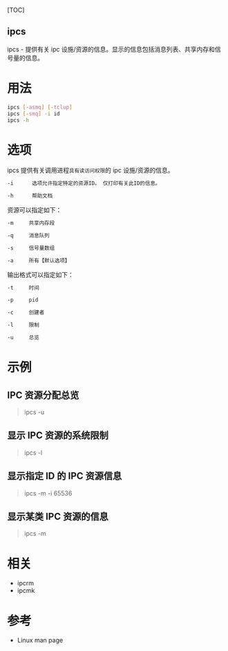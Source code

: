 [TOC]

ipcs
---

ipcs - 提供有关 ipc 设施/资源的信息。显示的信息包括消息列表、共享内存和信号量的信息。

# 用法
```bash
ipcs [-asmq] [-tclup]
ipcs [-smq] -i id
ipcs -h
```

# 选项
ipcs 提供有关调用进程`具有读访问权限`的 ipc 设施/资源的信息。
```bash
-i      选项允许指定特定的资源ID。 仅打印有关此ID的信息。

-h      帮助文档
```

资源可以指定如下：
```bash
-m     共享内存段

-q     消息队列

-s     信号量数组

-a     所有【默认选项】
```

输出格式可以指定如下：
```bash
-t     时间

-p     pid

-c     创建者

-l     限制

-u     总览
```

# 示例
## IPC 资源分配总览
> ipcs -u

## 显示 IPC 资源的系统限制
> ipcs -l

## 显示指定 ID 的 IPC 资源信息
> ipcs -m -i 65536

## 显示某类 IPC 资源的信息
> ipcs -m

# 相关
* ipcrm
* ipcmk

# 参考
* Linux man page

